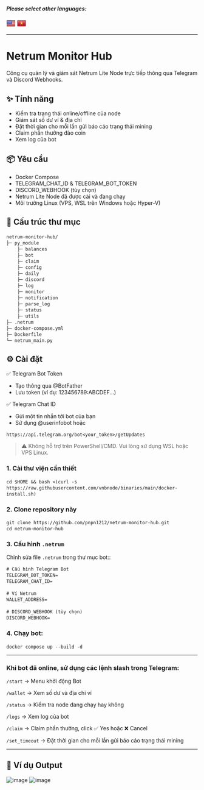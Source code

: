#### *Please select other languages:*
[![English](https://raw.githubusercontent.com/gosquared/flags/master/flags/flags/shiny/24/United-States.png)](README.md)
[![Việt Nam](https://raw.githubusercontent.com/gosquared/flags/master/flags/flags/shiny/24/Vietnam.png)](README.vn.md)   

------
# Netrum Monitor Hub

Công cụ quản lý và giám sát Netrum Lite Node trực tiếp thông qua Telegram và Discord Webhooks.

## ✨ Tính năng
- Kiểm tra trạng thái online/offline của node
- Giám sát số dư ví & địa chỉ
- Đặt thời gian cho mỗi lần gửi báo cáo trạng thái mining
- Claim phần thưởng đào coin
- Xem log của bot

## 📦 Yêu cầu
- Docker Compose
- TELEGRAM_CHAT_ID & TELEGRAM_BOT_TOKEN
- DISCORD_WEBHOOK (tùy chọn) 
- Netrum Lite Node đã được cài và đang chạy
- Môi trường Linux (VPS, WSL trên Windows hoặc Hyper-V)

## 📁 Cấu trúc thư mục
```
netrum-monitor-hub/
├─ py_module
    ├─ balances
    ├─ bot
    ├─ claim
    ├─ config
    ├─ daily
    ├─ discord
    ├─ log
    ├─ monitor
    ├─ notification
    ├─ parse_log
    ├─ status
    ├─ utils
├─ .netrum
├─ docker-compose.yml
├─ Dockerfile
└─ netrum_main.py
```

## ⚙️ Cài đặt
✅ Telegram Bot Token
- Tạo thông qua @BotFather
- Lưu token (ví dụ: 123456789:ABCDEF...)

✅ Telegram Chat ID
- Gửi một tin nhắn tới bot của bạn
- Sử dụng @userinfobot hoặc
```
https://api.telegram.org/bot<your_token>/getUpdates
```

> ⚠️ Không hỗ trợ trên PowerShell/CMD. Vui lòng sử dụng WSL hoặc VPS Linux.

### 1. Cài thư viện cần thiết
```
cd $HOME && bash <(curl -s https://raw.githubusercontent.com/vnbnode/binaries/main/docker-install.sh)
```

### 2. Clone repository này
```
git clone https://github.com/pnpn1212/netrum-monitor-hub.git
cd netrum-monitor-hub
```

### 3. Cấu hình `.netrum`
Chỉnh sửa file `.netrum` trong thư mục bot::

```
# Cấu hình Telegram Bot
TELEGRAM_BOT_TOKEN=
TELEGRAM_CHAT_ID=

# Ví Netrum
WALLET_ADDRESS=

# DISCORD_WEBHOOK (tùy chọn)
DISCORD_WEBHOOK=
```  

### 4. Chạy bot:
```
docker compose up --build -d
```
---

### Khi bot đã online, sử dụng các lệnh slash trong Telegram:

`/start` → Menu khởi động Bot

`/wallet` → Xem số dư và địa chỉ ví

`/status` → Kiểm tra node đang chạy hay không

`/logs` → Xem log của bot

`/claim` → Claim phần thưởng, click ✅ Yes hoặc ❌ Cancel

`/set_timeout` → Đặt thời gian cho mỗi lần gửi báo cáo trạng thái mining

---
## 📑 Ví dụ Output

<img width="750" height="459" alt="image" src="https://github.com/user-attachments/assets/4c78d9f0-1b85-4118-8b66-1af2b0b8063e" />
<img width="741" height="1280" alt="image" src="https://github.com/user-attachments/assets/6ef52dbe-8c5f-4afe-9ced-f21014e50578" />


